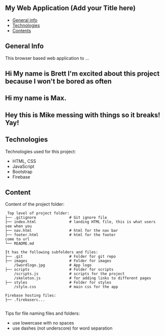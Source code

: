 ## My Web Application (Add your Title here)

* [General info](#general-info)
* [Technologies](#technologies)
* [Contents](#content)

## General Info
This browser based web application to ...
## Hi My name is Brett I'm excited about this project because I won't be bored as often
## Hi my name is Max.
## Hey this is Mike messing with things so it breaks! Yay!

	
## Technologies
Technologies used for this project:
* HTML, CSS
* JavaScript
* Bootstrap 
* Firebase
	
## Content
Content of the project folder:

```
 Top level of project folder: 
├── .gitignore               # Git ignore file
├── index.html               # landing HTML file, this is what users see when you 
├── nav.html                 # html for the nav bar
├── footer.html              # html for the footer
come to url
└── README.md

It has the following subfolders and files:
├── .git                     # Folder for git repo
├── images                   # Folder for images
    /Swordlogo.jpg           # App logo 
├── scripts                  # Folder for scripts
    /scripts.js              # scripts for the project
    /skeleton.js             # for adding links to different pages
├── styles                   # Folder for styles
    /style.css               # main css for the app 

Firebase hosting files: 
├── .firebaserc...


```

Tips for file naming files and folders:
* use lowercase with no spaces
* use dashes (not underscore) for word separation

